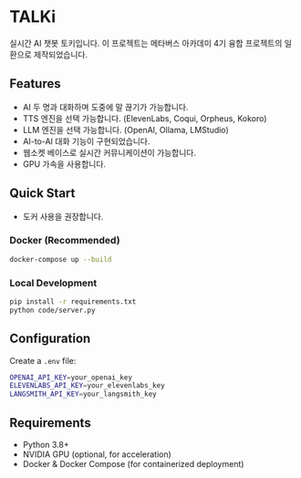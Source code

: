 # TALKi

실시간 AI 챗봇 토키입니다.
이 프로젝트는 메타버스 아카데미 4기 융합 프로젝트의 일환으로 제작되었습니다.

## Features

- AI 두 명과 대화하며 도중에 말 끊기가 가능합니다.
- TTS 엔진을 선택 가능합니다. (ElevenLabs, Coqui, Orpheus, Kokoro)
- LLM 엔진을 선택 가능합니다. (OpenAI, Ollama, LMStudio)
- AI-to-AI 대화 기능이 구현되었습니다.
- 웹소켓 베이스로 실시간 커뮤니케이션이 가능합니다.
- GPU 가속을 사용합니다.

## Quick Start

- 도커 사용을 권장합니다.

### Docker (Recommended)
```bash
docker-compose up --build
```

### Local Development
```bash
pip install -r requirements.txt
python code/server.py
```

## Configuration

Create a `.env` file:
```bash
OPENAI_API_KEY=your_openai_key
ELEVENLABS_API_KEY=your_elevenlabs_key
LANGSMITH_API_KEY=your_langsmith_key
```

## Requirements

- Python 3.8+
- NVIDIA GPU (optional, for acceleration)
- Docker & Docker Compose (for containerized deployment)